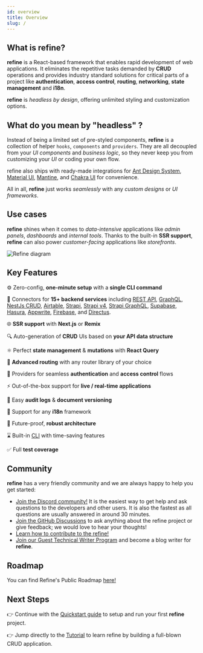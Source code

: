 ```yaml
---
id: overview
title: Overview
slug: /
---
```


## What is refine?

**refine** is a React-based framework that enables rapid development of web applications. It eliminates the repetitive tasks demanded by **CRUD** operations and provides industry standard solutions for critical parts of a project like **authentication**, **access control**, **routing**, **networking**, **state management** and **i18n**.

**refine** is *headless by design*, offering unlimited styling and customization options.

## What do you mean by "headless" ?

Instead of being a limited set of pre-styled components, **refine** is a collection of helper `hooks`, `components` and `providers`. They are all decoupled from your *UI* *components* and *business logic*, so they never keep you from customizing your *UI* or coding your own flow.

refine also ships with ready-made integrations for [Ant Design System](https://ant.design/), [Material UI](https://mui.com/), [Mantine](https://mantine.dev/), and [Chakra UI](https://chakra-ui.com/) for convenience.

All in all, **refine** just works _seamlessly_ with any _custom designs_ or _UI frameworks_.

## Use cases

**refine** shines when it comes to *data-intensive* applications like *admin panels*, *dashboards* and *internal tools*. Thanks to the built-in **SSR support**, **refine** can also power *customer-facing* applications like *storefronts*.

<img src="https://refine.ams3.cdn.digitaloceanspaces.com/website/static/img/diagram.png" alt="Refine diagram" />

## Key Features

⚙️ Zero-config, **one-minute setup** with a **single CLI command**

🔌 Connectors for **15+ backend services** including [REST API](https://github.com/refinedev/refine/tree/master/packages/simple-rest), [GraphQL](https://github.com/refinedev/refine/tree/master/packages/graphql), [NestJs CRUD](https://github.com/refinedev/refine/tree/master/packages/nestjsx-crud), [Airtable](https://github.com/refinedev/refine/tree/master/packages/airtable), [Strapi](https://github.com/refinedev/refine/tree/master/packages/strapi), [Strapi v4](https://github.com/refinedev/refine/tree/master/packages/strapi-v4), [Strapi GraphQL](https://github.com/refinedev/refine/tree/master/packages/strapi-graphql), [Supabase](https://github.com/refinedev/refine/tree/master/packages/supabase), [Hasura](https://github.com/refinedev/refine/tree/master/packages/hasura), [Appwrite](https://github.com/refinedev/refine/tree/master/packages/appwrite), [Firebase](https://firebase.google.com/), and [Directus](https://directus.io/).

🌐 **SSR support** with **Next.js** or **Remix**

🔍 Auto-generation of **CRUD** UIs based on **your API data structure**

⚛ Perfect **state management** & **mutations** with **React Query**

🔀 **Advanced routing** with any router library of your choice

🔐 Providers for seamless **authentication** and **access control** flows

⚡ Out-of-the-box support for **live / real-time applications**

📄 Easy **audit logs** & **document versioning**

💬 Support for any **i18n** framework

💪 Future-proof, **robust architecture**

⌛️ Built-in [CLI](https://refine.dev/docs/packages/documentation/cli/) with time-saving features

✅ Full **test coverage**

## Community

**refine** has a very friendly community and we are always happy to help you get started:

-   [Join the Discord community!](https://discord.gg/refine) It is the easiest way to get help and ask questions to the developers and other users. It is also the fastest as all questions are usually answered in around 30 minutes.
-   [Join the GitHub Discussions](https://github.com/refinedev/refine/discussions) to ask anything about the refine project or give feedback; we would love to hear your thoughts!
-   [Learn how to contribute to the refine!](/docs/contributing/)
-   [Join our Guest Technical Writer Program](https://refine.dev/blog/refine-writer-program/) and become a blog writer for **refine**.

## Roadmap

You can find Refine's Public Roadmap [here!](https://github.com/refinedev/refine/projects/1)

## Next Steps

👉 Continue with the [Quickstart guide](/docs/getting-started/quickstart/) to setup and run your first **refine** project.

👉 Jump directly to the [Tutorial](/docs/tutorial/introduction/index/) to learn refine by building a full-blown CRUD application.

